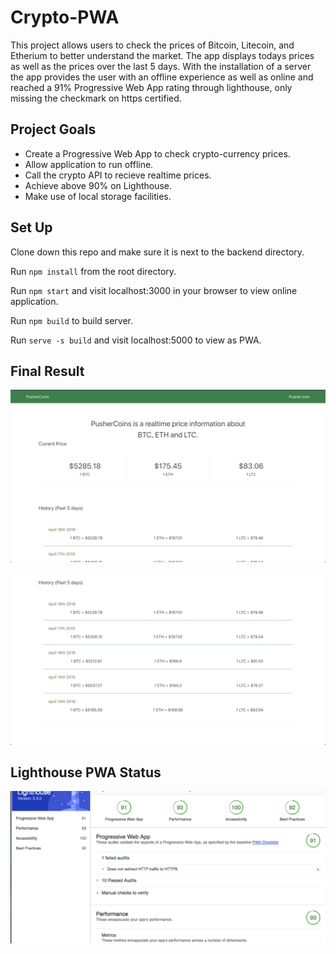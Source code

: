 # Crypto-PWA

This project allows users to check the prices of Bitcoin, Litecoin, and Etherium to better understand the market. The app displays todays prices as well as the prices over the last 5 days. With the installation of a server the app provides the user with an offline experience as well as online and reached a 91% Progressive Web App rating through lighthouse, only missing the checkmark on https certified. 

## Project Goals

* Create a Progressive Web App to check crypto-currency prices.
* Allow application to run offline.
* Call the crypto API to recieve realtime prices.
* Achieve above 90% on Lighthouse.
* Make use of local storage facilities.

## Set Up

Clone down this repo and make sure it is next to the backend directory.

Run `npm install` from the root directory.

Run `npm start` and visit localhost:3000 in your browser to view online application.

Run `npm build` to build server.

Run `serve -s build` and visit localhost:5000 to view as PWA.

## Final Result

![alt tag](https://github.com/benjaminhayek/Crypto-PWA/blob/master/src/Utils/home.png "Screen-shot of App")

![alt tag](https://github.com/benjaminhayek/Crypto-PWA/blob/master/src/Utils/bottom.png "Screen-shot of App")

## Lighthouse PWA Status

![alt tag](https://github.com/benjaminhayek/Crypto-PWA/blob/master/src/Utils/lighthouse2.png "Lighthouse PWA Check")

